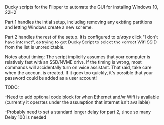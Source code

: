 Ducky scripts for the Flipper to automate the GUI for installing Windows 10, 22H2

Part 1 handles the intial setup, including removing any existing partitions and letting Windows create a new scheme.

Part 2 handles the rest of the setup. It is configured to *always* click "I don't have internet", as trying to get Ducky Script to select the correct Wifi SSID from the list is unpredictable.

Notes about timing: The script implicitly assumes that your computer is relatively fast with an SSD/NVME drive. If the timing is wrong, most commands will accidentally turn on voice assistant. That said, take care when the account is created. If it goes too quickly, it's possible that your password could be added as a user account!

TODO:

-Need to add optional code block for when Ethernet and/or Wifi is available (currently it operates under the assumption that internet isn't available)

-Probably need to set a standard longer delay for part 2, since so many Delay 100 is needed
